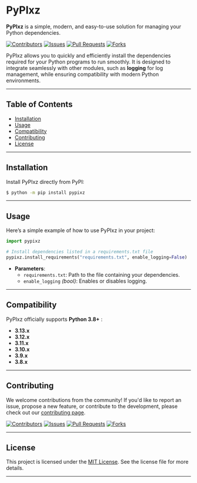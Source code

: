 
# PyPIxz

**PyPIxz** is a simple, modern, and easy-to-use solution for managing your Python dependencies.

[![Contributors](https://img.shields.io/github/contributors/yourlabxyz/PyPIxz.svg)](https://github.com/yourlabxyz/PyPIxz/graphs/contributors)
[![Issues](https://img.shields.io/github/issues/yourlabxyz/PyPIxz.svg)](https://github.com/yourlabxyz/PyPIxz/issues)
[![Pull Requests](https://img.shields.io/github/issues-pr/yourlabxyz/PyPIxz.svg)](https://github.com/yourlabxyz/PyPIxz/pulls)
[![Forks](https://img.shields.io/github/forks/yourlabxyz/PyPIxz.svg)](https://github.com/yourlabxyz/PyPIxz/network/members)

PyPIxz allows you to quickly and efficiently install the dependencies required for your Python programs to run smoothly. It is designed to integrate seamlessly with other modules, such as **logging** for log management, while ensuring compatibility with modern Python environments.

---

## Table of Contents

- [Installation](#installation)
- [Usage](#usage)
- [Compatibility](#compatibility)
- [Contributing](#contributing)
- [License](#license)

---

## Installation

Install PyPIxz directly from PyPI:

```bash
$ python -m pip install pypixz
```

---

## Usage

Here’s a simple example of how to use PyPIxz in your project:

```python
import pypixz

# Install dependencies listed in a requirements.txt file
pypixz.install_requirements("requirements.txt", enable_logging=False)
```

- **Parameters**:
  - `requirements.txt`: Path to the file containing your dependencies.
  - `enable_logging` *(bool)*: Enables or disables logging.

---

## Compatibility

PyPIxz officially supports **Python 3.8+** : 
- **3.13.x**
- **3.12.x**
- **3.11.x**
- **3.10.x**
- **3.9.x**
- **3.8.x**

---

## Contributing

We welcome contributions from the community! If you'd like to report an issue, propose a new feature, or contribute to 
the development, please check out our [contributing page](https://github.com/yourlabxyz/PyPIxz/graphs/contributors).

[![Contributors](https://img.shields.io/github/contributors/yourlabxyz/PyPIxz.svg)](https://github.com/yourlabxyz/PyPIxz/graphs/contributors)
[![Issues](https://img.shields.io/github/issues/yourlabxyz/PyPIxz.svg)](https://github.com/yourlabxyz/PyPIxz/issues)
[![Pull Requests](https://img.shields.io/github/issues-pr/yourlabxyz/PyPIxz.svg)](https://github.com/yourlabxyz/PyPIxz/pulls)
[![Forks](https://img.shields.io/github/forks/yourlabxyz/PyPIxz.svg)](https://github.com/yourlabxyz/PyPIxz/network/members)

---

## License

This project is licensed under the [MIT License](https://github.com/yourlabxyz/PyPIxz/blob/master/LICENSE). See 
the license file for more details.

---